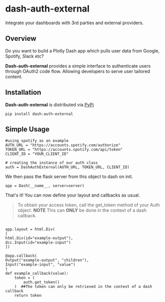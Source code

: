 # dash-auth-external

 Integrate your dashboards with 3rd parties and external providers. 

## Overview

Do you want to build a Plotly Dash app which pulls user data from Google, Spotify, Slack etc?

**Dash-auth-external** provides a simple interface to authenticate users through OAuth2 code flow. Allowing developers to serve user tailored content. 

## Installation
**Dash-auth-external** is distributed via [PyPi](https://pypi.org/project/dash-auth-external/)

``` 
pip install dash-auth-external
```
## Simple Usage
```
#using spotify as an example
AUTH_URL = "https://accounts.spotify.com/authorize"
TOKEN_URL = "https://accounts.spotify.com/api/token"
CLIENT_ID = "YOUR_CLIENT_ID"

# creating the instance of our auth class
auth = DashAuthExternal(AUTH_URL, TOKEN_URL, CLIENT_ID)
```
We then pass the flask server from this object to dash on init.
```
app = Dash(__name__, server=server)
```
That's it! You can now define your layout and callbacks as usual. 
> To obtain your access token, call the get_token method of your Auth object.
> **NOTE** This can **ONLY** be done in the context of a dash callback.
```

app.layout = html.Div(
[
html.Div(id="example-output"), 
dcc.Input(id="example-input")
])

@app.callback(
Output("example-output", "children"),
Input("example-input", "value")
)
def example_callback(value):
    token = (
        auth.get_token()
    )  ##The token can only be retrieved in the context of a dash callback
    return token
```









